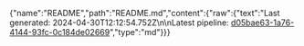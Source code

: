 {"name":"README","path":"README.md","content":{"raw":{"text":"Last generated: 2024-04-30T12:12:54.752Z\n\nLatest pipeline: [d05bae63-1a76-4144-93fc-0c184de02669](/pipeline/d05bae63-1a76-4144-93fc-0c184de02669)","type":"md"}}}